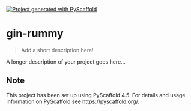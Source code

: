 <!-- These are examples of badges you might want to add to your README:
     please update the URLs accordingly

[![Built Status](https://api.cirrus-ci.com/github/<USER>/gin-rummy.svg?branch=main)](https://cirrus-ci.com/github/<USER>/gin-rummy)
[![ReadTheDocs](https://readthedocs.org/projects/gin-rummy/badge/?version=latest)](https://gin-rummy.readthedocs.io/en/stable/)
[![Coveralls](https://img.shields.io/coveralls/github/<USER>/gin-rummy/main.svg)](https://coveralls.io/r/<USER>/gin-rummy)
[![PyPI-Server](https://img.shields.io/pypi/v/gin-rummy.svg)](https://pypi.org/project/gin-rummy/)
[![Conda-Forge](https://img.shields.io/conda/vn/conda-forge/gin-rummy.svg)](https://anaconda.org/conda-forge/gin-rummy)
[![Monthly Downloads](https://pepy.tech/badge/gin-rummy/month)](https://pepy.tech/project/gin-rummy)
[![Twitter](https://img.shields.io/twitter/url/http/shields.io.svg?style=social&label=Twitter)](https://twitter.com/gin-rummy)
-->

[![Project generated with PyScaffold](https://img.shields.io/badge/-PyScaffold-005CA0?logo=pyscaffold)](https://pyscaffold.org/)

# gin-rummy

> Add a short description here!

A longer description of your project goes here...


<!-- pyscaffold-notes -->

## Note

This project has been set up using PyScaffold 4.5. For details and usage
information on PyScaffold see https://pyscaffold.org/.
